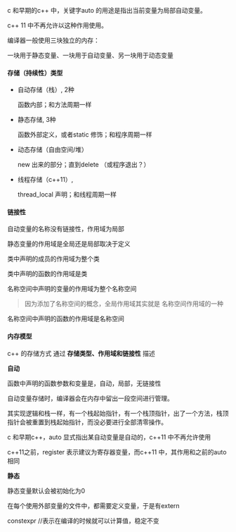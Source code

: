 c 和早期的c++ 中，关键字auto 的用途是指出当前变量为局部自动变量。

c++ 11 中不再允许以这种作用使用。



编译器一般使用三块独立的内存：

一块用于静态变量、一块用于自动变量、另一块用于动态变量

#### 存储（持续性）类型

- 自动存储（栈）, 2种

  函数内部；和方法周期一样

- 静态存储, 3种

  函数外部定义，或者static 修饰；和程序周期一样

- 动态存储（自由空间/堆）

  new 出来的部分；直到delete （或程序退出？）

- 线程存储（c++11）,

  thread_local 声明；和线程周期一样

#### 链接性

自动变量的名称没有链接性，作用域为局部

静态变量的作用域是全局还是局部取决于定义

类中声明的成员的作用域为整个类

类中声明的函数的作用域是类

名称空间中声明的变量的作用域为整个名称空间

> 因为添加了名称空间的概念，全局作用域其实就是 名称空间作用域的一种

名称空间中声明的函数的作用域是名称空间

#### 内存模型

c++ 的存储方式 通过 **存储类型、作用域和链接性** 描述

**自动**

函数中声明的函数参数和变量是，自动，局部，无链接性

自动变量存储时，编译器会在内存中留出一段空间进行管理。

其实现逻辑和栈一样，有一个栈起始指针，有一个栈顶指针，出了一个方法，栈顶指针会被重置到栈起始指针，而没必要进行全部清零操作。

c 和早期c++，auto 显式指出某自动变量是自动的，c++11 中不再允许使用

c++11之前，register 表示建议为寄存器变量，而c++11 中，其作用和之前的auto 相同

**静态**

静态变量默认会被初始化为0

在每个使用外部变量的文件中，都需要定义变量，于是有extern

constexpr //表示在编译的时候就可以计算值，稳定不变

